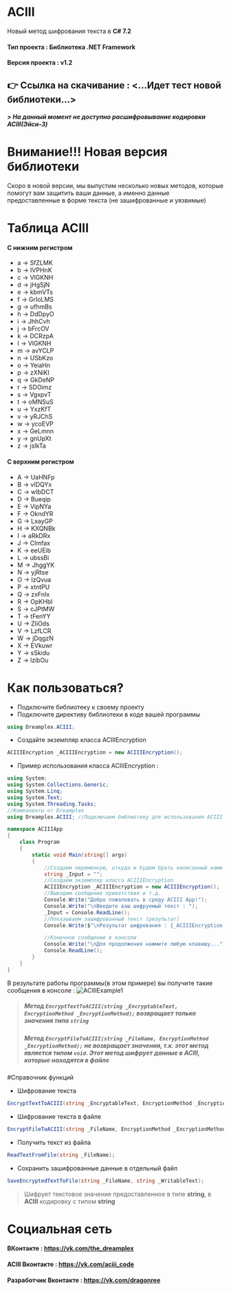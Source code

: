 # ACIII
Новый метод шифрования текста в **С# 7.2**
#### Тип проекта : Библиотека .NET Framework
#### Версия проекта : v1.2
## :point_right: Ссылка на скачивание : **<...Идет тест новой библиотеки...>**
##### > На данный момент не доступно расшифровывание кодировки ACIII(Эйси-3)

# Внимание!!! Новая версия библиотеки
Скоро в новой версии, мы выпустим несколько новых методов, которые помогут вам защитить ваши данные, а именно данные предоставленные в форме текста (не зашифрованные и уязвимые)

# Таблица ACIII
#### С нижним регистром
- a -> SfZLMK
- b -> IVPHnK
- c -> VlGKNH
- d -> jHgSjN
- e -> kbmVTs
- f -> GrIoLMS
- g -> ufhmBs
- h -> DdDpyO
- i -> JhhCvh
- j -> bFrcOV
- k -> DCRzpA
- l -> VlGKNH
- m -> avYCLP
- n -> USbKzo
- o -> YeiaHn
- p -> zXNiKI
- q -> GkDeNP
- r -> SDOimz
- s -> VgxpvT
- t -> oMNSuS
- u -> YxzKfT
- v -> yRJChS
- w -> ycoEVP
- x -> GeLmnn
- y -> gnUpXt
- z -> jsIkTa
#### С верхним регистром
- A -> UaHNFp
- B -> vIDQYx
- C -> wIbDCT
- D -> Bueqip
- E -> VipNYa
- F -> OkndYR
- G -> LxayGP
- H -> KXQNBk
- I -> aRkDRx
- J -> CImfax
- K -> eeUEib
- L -> ubssBi
- M -> JhggYK
- N -> yjRtse
- O -> IzQvua
- P -> xtntPU
- Q -> zxFnIx
- R -> OpKHbl
- S -> cJPtMW
- T -> tFenYY
- U -> ZIiOds
- V -> LzfLCR
- W -> jDqgzN
- X -> EVkuwr
- Y -> sSkidu
- Z -> lzibOu

# Как пользоваться?
- Подключите библиотеку к своему проекту
- Подключите директиву библиотеки в коде вашей программы
```c#
using Dreamplex.ACIII;
```
- Создайте экземпляр класса ACIIIEncryption
```c#
ACIIIEncryption _ACIIIEncryption = new ACIIIEncryption();
```
- Пример использования класса ACIIIEncryption :
```c#
using System;
using System.Collections.Generic;
using System.Linq;
using System.Text;
using System.Threading.Tasks;
//Компоненты от Dreamplex
using Dreamplex.ACIII; //Подключаем библиотеку для использования ACIII шифрования

namespace ACIIIApp
{
    class Program
    {
        static void Main(string[] args)
        {
            //Создаем переменную, откуда и будем брать написанный нами текст
            string _Input = "";
            //Создаем экземпляр класса ACIIIEncryption
            ACIIIEncryption _ACIIIEncryption = new ACIIIEncryption();
            //Выводим сообщение приветствия и т.д.
            Console.Write("Добро пожаловать в среду ACIII App!");
            Console.Write("\nВведите ваш шифруемый текст : ");
            _Input = Console.ReadLine();
            //Показываем зашифрованный текст (результат)
            Console.Write($"\nРезультат шифрования : {_ACIIIEncryption.EncryptTextToACIII(_Input, ACIIIEncryption.EncryptionModule.ACIIIModule)}" );

            //Конечное сообщение в консоли
            Console.Write("\nДля продолжения нажмите любую клавишу...");
            Console.ReadLine();
        }
    }
}

```
В результате работы программы(в этом примере) вы получите такие сообщения в консоле : 
![ACIIIExample1](https://downloader.disk.yandex.ru/preview/763b776d78efc125d2d7790482af7aefbf6e9d6dce99daa85c1f8275014289dc/5cf317cd/zIvvq_bS8cgR_88wdRL7Z-KmKAsagD6NXWjENJMociY4zYOqkyY8EAv9LFTsbpeDBbgDs7JOlQY1EmrvsPIC6A%3D%3D?uid=0&filename=ACIIIExample1.png&disposition=inline&hash=&limit=0&content_type=image%2Fpng&tknv=v2&size=2048x2048 "Пример работы шифрования ACIII")
> ##### Метод `EncryptTextToACIII(string _EncryptableText, EncryptionMethod _EncryptionMethod);` возвращает только значения типа `string`
> ##### Метод `EncryptFileToACIII(string _FileName, EncryptionMethod _EncryptionMethod);` не возвращает значения, т.к. этот метод является типом `void`. Этот метод шифрует данные в ACIII, которые находятся в файле

#Справочник функций
>
- Шифрование текста
```c#
EncryptTextToACIII(string _EncryptableText, EncryptionMethod _EncryptionMethod);
```
- Шифрование текста в файле
```c#
EncryptFileToACIII(string _FileName, EncryptionMethod _EncryptionMethod);
```
- Получить текст из файла
```c#
ReadTextFromFile(string _FileName);
```
- Сохранить зашифрованные данные в отдельный файл
```c#
SaveEncryptedTextToFile(string _FileName, string _WritableText);
```

> Шифрует текстовое значение предоставленное в типе **string**, в **ACIII** кодировку с типом **string**

# Социальная сеть
#### ВКонтакте : **https://vk.com/the_dreamplex**
#### ACIII Вконтакте : **https://vk.com/aciii_code**
#### Разработчик Вконтакте : **https://vk.com/dragonree**
